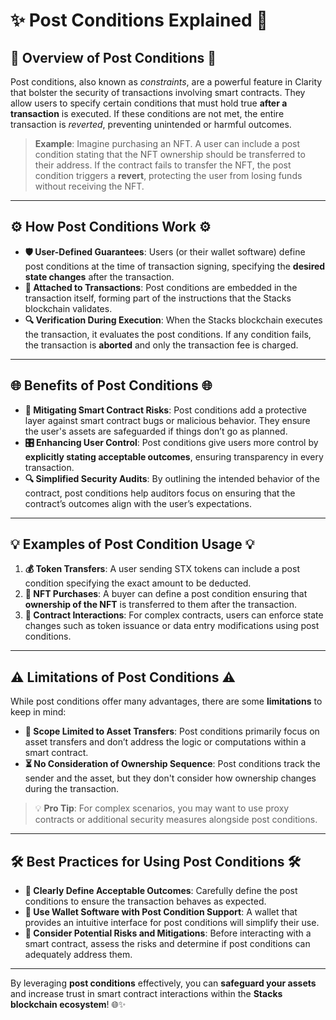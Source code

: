 # ✨ **Post Conditions Explained** 🚀

## 🌟 **Overview of Post Conditions** 🌟

Post conditions, also known as _constraints_, are a powerful feature in Clarity that bolster the security of transactions involving smart contracts. They allow users to specify certain conditions that must hold true **after a transaction** is executed. If these conditions are not met, the entire transaction is _reverted_, preventing unintended or harmful outcomes.

> **Example**: Imagine purchasing an NFT. A user can include a post condition stating that the NFT ownership should be transferred to their address. If the contract fails to transfer the NFT, the post condition triggers a **revert**, protecting the user from losing funds without receiving the NFT.

---

## ⚙️ **How Post Conditions Work** ⚙️

- **🛡️ User-Defined Guarantees**: Users (or their wallet software) define post conditions at the time of transaction signing, specifying the **desired state changes** after the transaction.
- **📄 Attached to Transactions**: Post conditions are embedded in the transaction itself, forming part of the instructions that the Stacks blockchain validates.
- **🔍 Verification During Execution**: When the Stacks blockchain executes the transaction, it evaluates the post conditions. If any condition fails, the transaction is **aborted** and only the transaction fee is charged.

---

## 🌐 **Benefits of Post Conditions** 🌐

- **🧩 Mitigating Smart Contract Risks**: Post conditions add a protective layer against smart contract bugs or malicious behavior. They ensure the user's assets are safeguarded if things don’t go as planned.
- **🎛️ Enhancing User Control**: Post conditions give users more control by **explicitly stating acceptable outcomes**, ensuring transparency in every transaction.
- **🔍 Simplified Security Audits**: By outlining the intended behavior of the contract, post conditions help auditors focus on ensuring that the contract’s outcomes align with the user’s expectations.

---

## 💡 **Examples of Post Condition Usage** 💡

1. **💰 Token Transfers**: A user sending STX tokens can include a post condition specifying the exact amount to be deducted.
2. **🎨 NFT Purchases**: A buyer can define a post condition ensuring that **ownership of the NFT** is transferred to them after the transaction.
3. **📜 Contract Interactions**: For complex contracts, users can enforce state changes such as token issuance or data entry modifications using post conditions.

---

## ⚠️ **Limitations of Post Conditions** ⚠️

While post conditions offer many advantages, there are some **limitations** to keep in mind:

- **🔗 Scope Limited to Asset Transfers**: Post conditions primarily focus on asset transfers and don’t address the logic or computations within a smart contract.
- **⏳ No Consideration of Ownership Sequence**: Post conditions track the sender and the asset, but they don't consider how ownership changes during the transaction.

> 💡 **Pro Tip**: For complex scenarios, you may want to use proxy contracts or additional security measures alongside post conditions.

---

## 🛠️ **Best Practices for Using Post Conditions** 🛠️

- **📝 Clearly Define Acceptable Outcomes**: Carefully define the post conditions to ensure the transaction behaves as expected.
- **💼 Use Wallet Software with Post Condition Support**: A wallet that provides an intuitive interface for post conditions will simplify their use.
- **🔎 Consider Potential Risks and Mitigations**: Before interacting with a smart contract, assess the risks and determine if post conditions can adequately address them.

---

By leveraging **post conditions** effectively, you can **safeguard your assets** and increase trust in smart contract interactions within the **Stacks blockchain ecosystem**! 🌐✨
